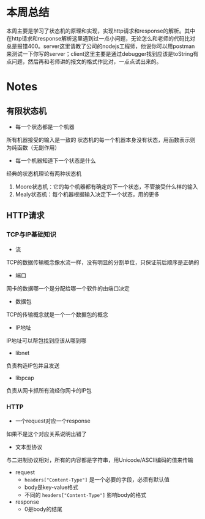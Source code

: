 # 本周总结

本周主要是学习了状态机的原理和实现，实现http请求和response的解析。其中在http请求和response解析这里遇到过一点小问题，无论怎么和老师的代码比对总是报错400。server这里请教了公司的nodejs工程师，他说你可以用postman来测试一下你写的server；client这里主要是通过debugger找到应该是toString有点问题，然后再和老师讲的报文的格式作比对，一点点试出来的。


# Notes

## 有限状态机
- 每一个状态都是一个机器

所有机器接受的输入是一致的
状态机的每一个机器本身没有状态，用函数表示则为纯函数（无副作用）


- 每一个机器知道下一个状态是什么

经典的状态机理论有两种状态机

   1. Moore状态机：它的每个机器都有确定的下一个状态，不管接受什么样的输入
   2. Mealy状态机：每个机器根据输入决定下一个状态，用的更多



## HTTP请求
### TCP与IP基础知识

- 流

TCP的数据传输概念像水流一样，没有明显的分割单位，只保证前后顺序是正确的

- 端口

网卡的数据哪一个是分配给哪一个软件的由端口决定

- 数据包

TCP的传输概念就是一个一个数据包的概念

- IP地址

IP地址可以帮包找到应该从哪到哪

- libnet

负责构造IP包并且发送

- libpcap

负责从网卡抓所有流经你网卡的IP包


### HTTP

- 一个request对应一个response

如果不是这个对应关系说明出错了

- 文本型协议

与二进制协议相对，所有的内容都是字符串，用Unicode/ASCII编码的值来传输

- request
   - `headers["Content-Type"]` 是一个必要的字段，必须有默认值
   - body是key-value格式
   - 不同的 `headers["Content-Type"]` 影响body的格式
- response
   - 0是body的结尾





